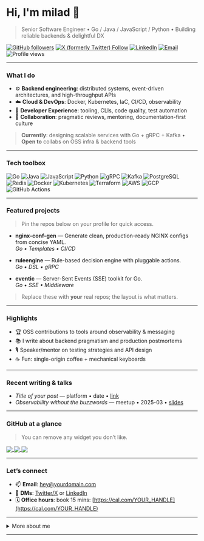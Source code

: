 # Hi, I'm **milad** 👋

> Senior Software Engineer • Go / Java / JavaScript / Python • Building reliable backends & delightful DX

[![GitHub followers](https://img.shields.io/github/followers/YOUR_GITHUB_USERNAME?style=social)](https://github.com/YOUR_GITHUB_USERNAME)
[![X (formerly Twitter) Follow](https://img.shields.io/twitter/follow/YOUR_TWITTER?style=social)](https://twitter.com/YOUR_TWITTER)
[![LinkedIn](https://img.shields.io/badge/LinkedIn-Connect-informational)](https://www.linkedin.com/in/YOUR_LINKEDIN/)
[![Email](https://img.shields.io/badge/Email-hey%40yourdomain.com-blue)](mailto:hey@yourdomain.com)
![Profile views](https://komarev.com/ghpvc/?username=YOUR_GITHUB_USERNAME)

---

### What I do

* ⚙️ **Backend engineering**: distributed systems, event-driven architectures, and high-throughput APIs
* ☁️ **Cloud & DevOps**: Docker, Kubernetes, IaC, CI/CD, observability
* 🧠 **Developer Experience**: tooling, CLIs, code quality, test automation
* 🤝 **Collaboration**: pragmatic reviews, mentoring, documentation-first culture

> **Currently**: designing scalable services with Go + gRPC + Kafka • **Open to** collabs on OSS infra & backend tools

---

### Tech toolbox

<p>
  <img alt="Go" src="https://img.shields.io/badge/Go-00ADD8?logo=go&logoColor=white" />
  <img alt="Java" src="https://img.shields.io/badge/Java-007396?logo=java&logoColor=white" />
  <img alt="JavaScript" src="https://img.shields.io/badge/JavaScript-F7DF1E?logo=javascript&logoColor=black" />
  <img alt="Python" src="https://img.shields.io/badge/Python-3776AB?logo=python&logoColor=white" />
  <img alt="gRPC" src="https://img.shields.io/badge/gRPC-5C2D91?logo=grpc&logoColor=white" />
  <img alt="Kafka" src="https://img.shields.io/badge/Kafka-231F20?logo=apachekafka&logoColor=white" />
  <img alt="PostgreSQL" src="https://img.shields.io/badge/PostgreSQL-4169E1?logo=postgresql&logoColor=white" />
  <img alt="Redis" src="https://img.shields.io/badge/Redis-DC382D?logo=redis&logoColor=white" />
  <img alt="Docker" src="https://img.shields.io/badge/Docker-2496ED?logo=docker&logoColor=white" />
  <img alt="Kubernetes" src="https://img.shields.io/badge/Kubernetes-326CE5?logo=kubernetes&logoColor=white" />
  <img alt="Terraform" src="https://img.shields.io/badge/Terraform-7B42BC?logo=terraform&logoColor=white" />
  <img alt="AWS" src="https://img.shields.io/badge/AWS-232F3E?logo=amazon-aws&logoColor=white" />
  <img alt="GCP" src="https://img.shields.io/badge/GCP-4285F4?logo=googlecloud&logoColor=white" />
  <img alt="GitHub Actions" src="https://img.shields.io/badge/GitHub%20Actions-2088FF?logo=githubactions&logoColor=white" />
</p>

---

### Featured projects

> Pin the repos below on your profile for quick access.

* **nginx-conf-gen** — Generate clean, production-ready NGINX configs from concise YAML. <br/>
  *Go • Templates • CI/CD*

* **ruleengine** — Rule-based decision engine with pluggable actions. <br/>
  *Go • DSL • gRPC*

* **eventic** — Server-Sent Events (SSE) toolkit for Go. <br/>
  *Go • SSE • Middleware*

> Replace these with **your** real repos; the layout is what matters.

---

### Highlights

* 🏆 OSS contributions to tools around observability & messaging
* 📚 I write about backend pragmatism and production postmortems
* 🎙️ Speaker/mentor on testing strategies and API design
* ☕ Fun: single-origin coffee + mechanical keyboards

---

### Recent writing & talks

* *Title of your post* — platform • date • [link](https://your.blog/post)
* *Observability without the buzzwords* — meetup • 2025-03 • [slides](https://your-slides.com)

---

### GitHub at a glance

> You can remove any widget you don’t like.

<a href="https://github-readme-stats.vercel.app/api?username=YOUR_GITHUB_USERNAME&show_icons=true&count_private=true&hide_title=true">
  <img align="center" src="https://github-readme-stats.vercel.app/api?username=YOUR_GITHUB_USERNAME&show_icons=true&count_private=true&hide_title=true" />
</a>

<a href="https://streak-stats.demolab.com?user=YOUR_GITHUB_USERNAME">
  <img align="center" src="https://streak-stats.demolab.com?user=YOUR_GITHUB_USERNAME" />
</a>

<a href="https://github-readme-stats.vercel.app/api/top-langs/?username=YOUR_GITHUB_USERNAME&layout=compact">
  <img align="center" src="https://github-readme-stats.vercel.app/api/top-langs/?username=YOUR_GITHUB_USERNAME&layout=compact" />
</a>

---

### Let’s connect

* 📫 **Email**: [hey@yourdomain.com](mailto:hey@yourdomain.com)
* 💬 **DMs**: [Twitter/X](https://twitter.com/YOUR_TWITTER) or [LinkedIn](https://www.linkedin.com/in/YOUR_LINKEDIN/)
* 🗓️ **Office hours**: book 15 mins: [https://cal.com/YOUR_HANDLE](https://cal.com/YOUR_HANDLE)

---

<details>
<summary>More about me</summary>

* 🌍 Based in City, Country
* 🎯 2025 focus: performance, reliability, and clear docs
* ✅ Certifications: CKA • AWS SAA • Terraform Associate
* 📎 Resume: [PDF](https://yourdomain.com/resume.pdf)

</details>

---
